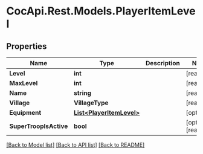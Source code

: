 # CocApi.Rest.Models.PlayerItemLevel

## Properties

Name | Type | Description | Notes
------------ | ------------- | ------------- | -------------
**Level** | **int** |  | [readonly] 
**MaxLevel** | **int** |  | [readonly] 
**Name** | **string** |  | [readonly] 
**Village** | **VillageType** |  | [readonly] 
**Equipment** | [**List&lt;PlayerItemLevel&gt;**](PlayerItemLevel.md) |  | [optional] 
**SuperTroopIsActive** | **bool** |  | [optional] [readonly] 

[[Back to Model list]](../../README.md#documentation-for-models) [[Back to API list]](../../README.md#documentation-for-api-endpoints) [[Back to README]](../../README.md)

